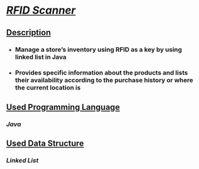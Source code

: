 # <i><b><u>RFID Scanner</u></b></i>  
## <b><u>Description</u></b>  
- ### Manage a store’s inventory using RFID as a key by using linked list in Java  
- ### Provides specific information about the products and lists their availability according to the purchase history or where the current location is  
## <b><u>Used Programming Language</u></b>  
### _Java_  
## <b><u>Used Data Structure</u></b>   
 ### _Linked List_  





